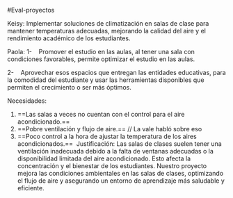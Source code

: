 #Eval-proyectos 

Keisy: Implementar soluciones de climatización en salas de clase para mantener temperaturas adecuadas, mejorando la calidad del aire y el rendimiento académico de los estudiantes.

Paola: 1-    Promover el estudio en las aulas, al tener una sala con condiciones favorables, permite optimizar el estudio en las aulas.

2-    Aprovechar esos espacios que entregan las entidades educativas, para la comodidad del estudiante y usar las herramientas disponibles que permiten el crecimiento o ser más óptimos.

Necesidades: 
1. ==Las salas a veces no cuentan con el control para el aire acondicionado.== 
2. ==Pobre ventilación y flujo de aire.== // La vale habló sobre eso
3. ==Poco control a la hora de ajustar la temperatura de los aires acondicionados.== 
Justificación:
Las salas de clases suelen tener una ventilación inadecuada debido a la falta de ventanas adecuadas o la disponibilidad limitada del aire acondicionado. Esto afecta la concentración y el bienestar de los estudiantes. Nuestro proyecto mejora las condiciones ambientales en las salas de clases, optimizando el flujo de aire y asegurando un entorno de aprendizaje más saludable y eficiente.

